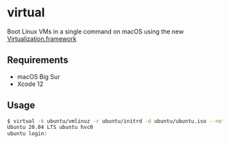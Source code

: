 # virtual

Boot Linux VMs in a single command on macOS using the new [Virtualization.framework](https://developer.apple.com/documentation/virtualization)

## Requirements

- macOS Big Sur
- Xcode 12

## Usage

```bash
$ virtual -k ubuntu/vmlinuz -r ubuntu/initrd -d ubuntu/ubuntu.iso --network
Ubuntu 20.04 LTS ubuntu hvc0
ubuntu login:
```
